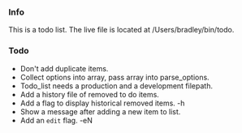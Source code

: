 ### Info
This is a todo list. The live file is located at /Users/bradley/bin/todo.

### Todo
- Don't add duplicate items.
- Collect options into array, pass array into parse_options.
- Todo_list needs a production and a development filepath.
- Add a history file of removed to do items.
- Add a flag to display historical removed items. -h
- Show a message after adding a new item to list.
- Add an `edit` flag. -eN